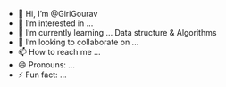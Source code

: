 - 👋 Hi, I’m @GiriGourav
- 👀 I’m interested in ...
- 🌱 I’m currently learning ... Data structure & Algorithms
- 💞️ I’m looking to collaborate on ...
- 📫 How to reach me ...
- 😄 Pronouns: ...
- ⚡ Fun fact: ...

<!---
GiriGourav/GiriGourav is a ✨ special ✨ repository because its `README.md` (this file) appears on your GitHub profile.
You can click the Preview link to take a look at your changes.
--->
